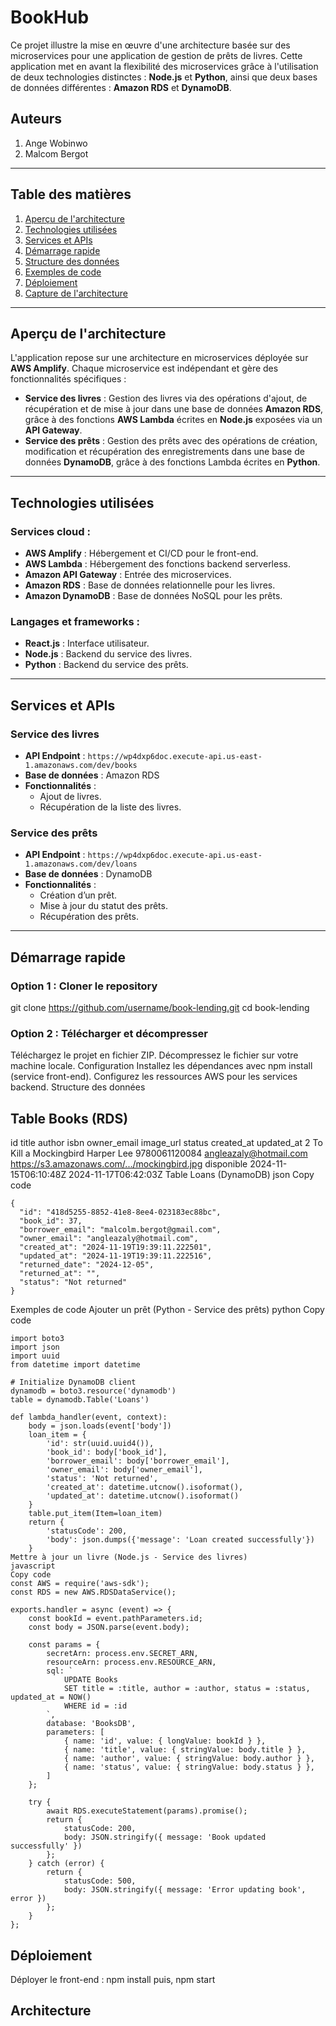# BookHub 

Ce projet illustre la mise en œuvre d'une architecture basée sur des microservices pour une application de gestion de prêts de livres. Cette application met en avant la flexibilité des microservices grâce à l'utilisation de deux technologies distinctes : **Node.js** et **Python**, ainsi que deux bases de données différentes : **Amazon RDS** et **DynamoDB**.

## Auteurs
1. Ange Wobinwo
2. Malcom Bergot

---

## Table des matières
1. [Aperçu de l'architecture](#aperçu-de-larchitecture)
2. [Technologies utilisées](#technologies-utilisées)
3. [Services et APIs](#services-et-apis)
4. [Démarrage rapide](#démarrage-rapide)
5. [Structure des données](#structure-des-données)
6. [Exemples de code](#exemples-de-code)
7. [Déploiement](#déploiement)
8. [Capture de l'architecture](#capture-de-larchitecture)

---

## Aperçu de l'architecture

L'application repose sur une architecture en microservices déployée sur **AWS Amplify**. Chaque microservice est indépendant et gère des fonctionnalités spécifiques :

- **Service des livres** : Gestion des livres via des opérations d'ajout, de récupération et de mise à jour dans une base de données **Amazon RDS**, grâce à des fonctions **AWS Lambda** écrites en **Node.js** exposées via un **API Gateway**.
- **Service des prêts** : Gestion des prêts avec des opérations de création, modification et récupération des enregistrements dans une base de données **DynamoDB**, grâce à des fonctions Lambda écrites en **Python**.

---

## Technologies utilisées

### Services cloud :
- **AWS Amplify** : Hébergement et CI/CD pour le front-end.
- **AWS Lambda** : Hébergement des fonctions backend serverless.
- **Amazon API Gateway** : Entrée des microservices.
- **Amazon RDS** : Base de données relationnelle pour les livres.
- **Amazon DynamoDB** : Base de données NoSQL pour les prêts.

### Langages et frameworks :
- **React.js** : Interface utilisateur.
- **Node.js** : Backend du service des livres.
- **Python** : Backend du service des prêts.

---

## Services et APIs

### Service des livres
- **API Endpoint** : `https://wp4dxp6doc.execute-api.us-east-1.amazonaws.com/dev/books`
- **Base de données** : Amazon RDS
- **Fonctionnalités** :
  - Ajout de livres.
  - Récupération de la liste des livres.

### Service des prêts
- **API Endpoint** : `https://wp4dxp6doc.execute-api.us-east-1.amazonaws.com/dev/loans`
- **Base de données** : DynamoDB
- **Fonctionnalités** :
  - Création d’un prêt.
  - Mise à jour du statut des prêts.
  - Récupération des prêts.

---

## Démarrage rapide

### Option 1 : Cloner le repository

git clone https://github.com/username/book-lending.git
cd book-lending


### Option 2 : Télécharger et décompresser
Téléchargez le projet en fichier ZIP.
Décompressez le fichier sur votre machine locale.
Configuration
Installez les dépendances avec npm install (service front-end).
Configurez les ressources AWS pour les services backend.
Structure des données

## Table Books (RDS)
id	title	author	isbn	owner_email	image_url	status	created_at	updated_at
2	To Kill a Mockingbird	Harper Lee	9780061120084	angleazaly@hotmail.com	https://s3.amazonaws.com/.../mockingbird.jpg	disponible	2024-11-15T06:10:48Z	2024-11-17T06:42:03Z
Table Loans (DynamoDB)
json
Copy code
```
{
  "id": "418d5255-8852-41e8-8ee4-023183ec88bc",
  "book_id": 37,
  "borrower_email": "malcolm.bergot@gmail.com",
  "owner_email": "angleazaly@hotmail.com",
  "created_at": "2024-11-19T19:39:11.222501",
  "updated_at": "2024-11-19T19:39:11.222516",
  "returned_date": "2024-12-05",
  "returned_at": "",
  "status": "Not returned"
}
```

Exemples de code
Ajouter un prêt (Python - Service des prêts)
python
Copy code
```
import boto3
import json
import uuid
from datetime import datetime

# Initialize DynamoDB client
dynamodb = boto3.resource('dynamodb')
table = dynamodb.Table('Loans')

def lambda_handler(event, context):
    body = json.loads(event['body'])
    loan_item = {
        'id': str(uuid.uuid4()),
        'book_id': body['book_id'],
        'borrower_email': body['borrower_email'],
        'owner_email': body['owner_email'],
        'status': 'Not returned',
        'created_at': datetime.utcnow().isoformat(),
        'updated_at': datetime.utcnow().isoformat()
    }
    table.put_item(Item=loan_item)
    return {
        'statusCode': 200,
        'body': json.dumps({'message': 'Loan created successfully'})
    }
Mettre à jour un livre (Node.js - Service des livres)
javascript
Copy code
const AWS = require('aws-sdk');
const RDS = new AWS.RDSDataService();

exports.handler = async (event) => {
    const bookId = event.pathParameters.id;
    const body = JSON.parse(event.body);
    
    const params = {
        secretArn: process.env.SECRET_ARN,
        resourceArn: process.env.RESOURCE_ARN,
        sql: `
            UPDATE Books
            SET title = :title, author = :author, status = :status, updated_at = NOW()
            WHERE id = :id
        `,
        database: 'BooksDB',
        parameters: [
            { name: 'id', value: { longValue: bookId } },
            { name: 'title', value: { stringValue: body.title } },
            { name: 'author', value: { stringValue: body.author } },
            { name: 'status', value: { stringValue: body.status } },
        ]
    };
    
    try {
        await RDS.executeStatement(params).promise();
        return {
            statusCode: 200,
            body: JSON.stringify({ message: 'Book updated successfully' })
        };
    } catch (error) {
        return {
            statusCode: 500,
            body: JSON.stringify({ message: 'Error updating book', error })
        };
    }
};
```

## Déploiement

Déployer le front-end : npm install puis, npm start

## Architecture





